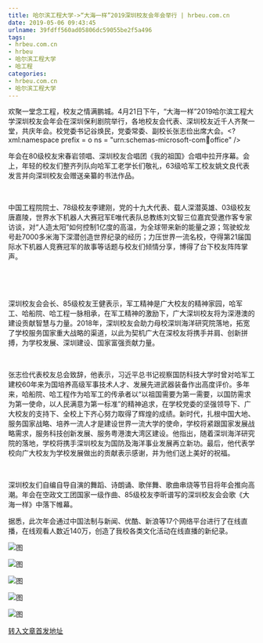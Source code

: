 ```yaml
---
title: 哈尔滨工程大学->“大海一样”2019深圳校友会年会举行 | hrbeu.com.cn
date: 2019-05-06 09:43:45
urlname: 39fdff560ad05806dc59055be2f5a496
tags: 
- hrbeu.com.cn
- hrbeu
- 哈尔滨工程大学
- 哈工程
categories:
- hrbeu.com.cn
- 哈尔滨工程大学
---
```


欢聚一堂念工程，校友之情满鹏城。4月21日下午，“大海一样”2019哈尔滨工程大学深圳校友会年会在深圳保利剧院举行，各地校友会代表、深圳校友近千人齐聚一堂，共庆年会。校党委书记谷焕民，党委常委、副校长张志俭出席大会。<?xml:namespace prefix = o ns = "urn:schemas-microsoft-com:office:office" />

年会在80级校友宋春岩领唱、深圳校友合唱团《我的祖国》合唱中拉开序幕。会上，年轻的校友们整齐列队向哈军工老学长们敬礼，63级哈军工校友姚文良代表发言并向深圳校友会赠送亲纂的书法作品。



 

中国工程院院士、78级校友李建刚，党的十九大代表、载人深潜英雄、03级校友唐嘉陵，世界水下机器人大赛冠军E唯代表队总教练刘文智三位嘉宾受邀作客专家访谈，对“人造太阳”如何控制1亿度的高温，为全球带来新的能量之源；驾驶蛟龙号赴7000多米海下深潜创造世界纪录的经历；力压世界一流名校，夺得第21届国际水下机器人竞赛冠军的故事等话题与校友们倾情分享，博得了台下校友阵阵掌声。

 

 

深圳校友会会长、85级校友王健表示，军工精神是广大校友的精神家园，哈军工、哈船院、哈工程一脉相承，在军工精神的激励下，广大深圳校友将为深港澳的建设贡献智慧与力量。2018年，深圳校友会助力母校深圳海洋研究院落地，拓宽了学校服务国家重大战略的渠道，以此为契机广大在深校友将携手并肩、创新拼搏，为学校发展、深圳建设、国家富强贡献力量。

 

张志俭代表校友总会致辞，他表示，习近平总书记视察国防科技大学时曾对哈军工建校60年来为国培养高级军事技术人才、发展先进武器装备作出高度评价。多年来，哈船院、哈工程作为哈军工的传承者以“以祖国需要为第一需要，以国防需求为第一使命，以人民满意为第一标准”的精神追求，在学校党委的坚强领导下、广大校友的支持下、全校上下齐心努力取得了辉煌的成绩。新时代，扎根中国大地、服务国家战略、培养一流人才是建设世界一流大学的使命，学校将紧跟国家发展战略需求，服务科技创新发展、服务粤港澳大湾区建设。他指出，随着深圳海洋研究院的落地，学校将携手深圳校友为国防及海洋事业发展再立新功。最后，他代表学校向广大校友为学校发展做出的贡献表示感谢，并为他们送上美好的祝福。

 

深圳校友们自编自导自演的舞蹈、诗朗诵、歌伴舞、歌曲串烧等节目将年会推向高潮。年会在空政文工团国家一级作曲、85级校友李昕谱写的深圳校友会会歌《大海一样》中落下帷幕。

据悉，此次年会通过中国法制与新闻、优酷、新浪等17个网络平台进行了在线直播，在线观看人数近140万，创造了我校各类文化活动在线直播的新纪录。

![图](http://gongxue.cn/news/UploadFiles_4906/201904/2019042417101442.jpg)

![图](http://gongxue.cn/news/UploadFiles_4906/201904/2019042417101435.jpg)

![图](http://gongxue.cn/news/UploadFiles_4906/201904/2019042417101444.jpg)

![图](http://gongxue.cn/news/UploadFiles_4906/201904/2019042417310385.jpg)

![图](http://gongxue.cn/news/UploadFiles_4906/201904/2019042417101495.jpg)

[转入文章首发地址](http://gongxue.cn/news/2019/201904/news_195152.html)